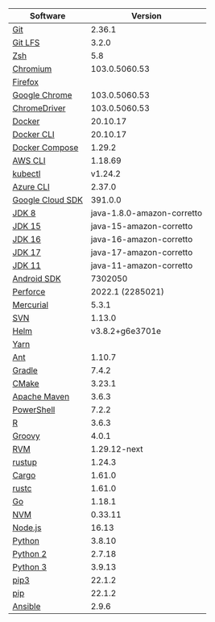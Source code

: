 [//]: # (title: Preinstalled Software on TeamCity Cloud Ubuntu Agents)
[//]: # (auxiliary-id: Preinstalled Software on TeamCity Cloud Ubuntu Agents)

<chunk id="ubuntu-jb-agents">

|Software|Version|
|---|---|
|[Git](https://git-scm.com/)|2.36.1|
|[Git LFS](https://git-lfs.github.com/)|3.2.0|
|[Zsh](https://www.zsh.org/)|5.8|
|[Chromium](https://www.chromium.org/)|103.0.5060.53|
|[Firefox](https://www.mozilla.org/en-US/firefox/)||
|[Google Chrome](https://www.google.com/chrome/)|103.0.5060.53|
|[ChromeDriver](https://chromedriver.chromium.org/)|103.0.5060.53|
|[Docker](https://www.docker.com/)|20.10.17|
|[Docker CLI](https://docs.docker.com/engine/reference/commandline/cli/)|20.10.17|
|[Docker Compose](https://docs.docker.com/compose/)|1.29.2|
|[AWS CLI](https://aws.amazon.com/cli/)|1.18.69|
|[kubectl](https://kubernetes.io/docs/tasks/tools/#kubectl)|v1.24.2|
|[Azure CLI](https://docs.microsoft.com/en-us/cli/azure/)|2.37.0|
|[Google Cloud SDK](https://cloud.google.com/sdk)|391.0.0|
|[JDK 8](https://docs.aws.amazon.com/corretto/latest/corretto-8-ug/downloads-list.html)|java-1.8.0-amazon-corretto|
|[JDK 15](https://docs.aws.amazon.com/corretto/latest/corretto-15-ug/downloads-list.html)|java-15-amazon-corretto|
|[JDK 16](https://docs.aws.amazon.com/corretto/latest/corretto-16-ug/downloads-list.html)|java-16-amazon-corretto|
|[JDK 17](https://docs.aws.amazon.com/corretto/latest/corretto-17-ug/downloads-list.html)|java-17-amazon-corretto|
|[JDK 11](https://docs.aws.amazon.com/corretto/latest/corretto-11-ug/downloads-list.html)|java-11-amazon-corretto|
|[Android SDK](https://developer.android.com/studio/command-line)|7302050|
|[Perforce](https://www.perforce.com/)|2022.1 (2285021)|
|[Mercurial](https://www.mercurial-scm.org/)|5.3.1|
|[SVN](https://subversion.apache.org/)|1.13.0|
|[Helm](https://helm.sh/)|v3.8.2+g6e3701e|
|[Yarn](https://yarnpkg.com/)||
|[Ant](https://ant.apache.org/)|1.10.7|
|[Gradle](https://gradle.org/)|7.4.2|
|[CMake](https://cmake.org/)|3.23.1|
|[Apache Maven](https://maven.apache.org/)|3.6.3|
|[PowerShell](https://docs.microsoft.com/en-us/powershell/)|7.2.2|
|[R](https://www.r-project.org/)|3.6.3|
|[Groovy](https://groovy-lang.org/)|4.0.1|
|[RVM](https://rvm.io/)|1.29.12-next|
|[rustup](https://rustup.rs/)|1.24.3|
|[Cargo](https://doc.rust-lang.org/cargo/)|1.61.0|
|[rustc](https://doc.rust-lang.org/rustc/what-is-rustc.html)|1.61.0|
|[Go](https://golang.org/)|1.18.1|
|[NVM](https://github.com/nvm-sh/nvm)|0.33.11|
|[Node.js](https://nodejs.org/en/)|16.13|
|[Python](https://www.python.org/)|3.8.10|
|[Python 2](https://www.python.org/downloads/)|2.7.18|
|[Python 3](https://www.python.org/downloads/)|3.9.13|
|[pip3](https://pip.pypa.io/en/stable/)|22.1.2|
|[pip](https://pip.pypa.io/en/stable/)|22.1.2|
|[Ansible](https://www.ansible.com/)|2.9.6|

</chunk> 
